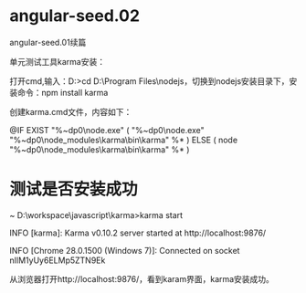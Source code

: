 # angular-seed.02
angular-seed.01续篇


单元测试工具karma安装：

打开cmd,输入：D:\>cd D:\Program Files\nodejs，切换到nodejs安装目录下，安装命令：npm  install karma

创建karma.cmd文件，内容如下：

@IF EXIST "%~dp0\node.exe" (
  "%~dp0\node.exe"  "%~dp0\node_modules\karma\bin\karma" %*
) ELSE (
  node  "%~dp0\node_modules\karma\bin\karma" %*
)

# 测试是否安装成功

~ D:\workspace\javascript\karma>karma start

INFO [karma]: Karma v0.10.2 server started at http://localhost:9876/

INFO [Chrome 28.0.1500 (Windows 7)]: Connected on socket nIlM1yUy6ELMp5ZTN9Ek

从浏览器打开http://localhost:9876/，看到karam界面，karma安装成功。
